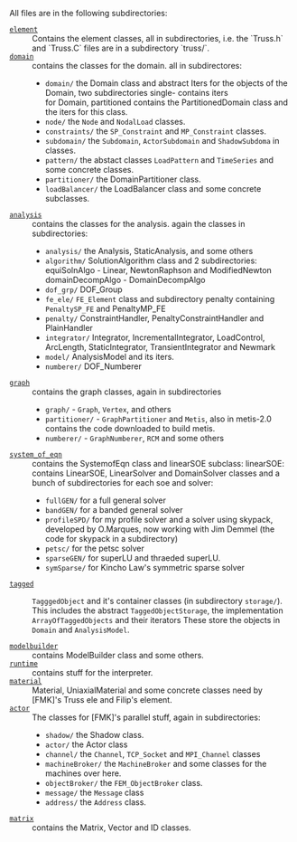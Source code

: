 
All files are in the following subdirectories:

<dl>

<dt><a href="./element"><code>element</code></a></dt>
<dd>Contains the element classes, all in subdirectories, i.e. the
`Truss.h` and `Truss.C` files are in a subdirectory `truss/`.
</dd>

<dt><a href="./domain"><code>domain</code></a></dt>
<dd>contains the classes for the domain. all in subdirectores:

- `domain/` the Domain class and abstract Iters for the objects of
           the Domain, two subdirectories single- contains iters  
           for Domain, partitioned contains the PartitionedDomain
           class and the iters for this class.
- `node/` the `Node` and `NodalLoad` classes.
- `constraints/` the `SP_Constraint` and `MP_Constraint` classes.
- `subdomain/` the `Subdomain`, `ActorSubdomain` and `ShadowSubdoma` in classes.
- `pattern/` the abstact classes `LoadPattern` and `TimeSeries` and some concrete classes.
- `partitioner/` the DomainPartitioner class.
- `loadBalancer/` the LoadBalancer class and some concrete subclasses.

</dd>

<dt><a href="./analysis"><code>analysis</code></a></dt>
<dd>contains the classes for the analysis. again the classes in subdirectories:

 - `analysis/` the Analysis, StaticAnalysis, and some others
 - `algorithm/` SolutionAlgorithm class and 2 subdirectories:
           equiSolnAlgo - Linear, NewtonRaphson and ModifiedNewton
           domainDecompAlgo - DomainDecompAlgo
 - `dof_grp/` DOF_Group
 - `fe_ele/` `FE_Element` class and subdirectory penalty containing
           `PenaltySP_FE` and PenaltyMP_FE
 - `penalty/` ConstraintHandler, PenaltyConstraintHandler and
           PlainHandler
 - `integrator/` Integrator, IncrementalIntegrator, LoadControl,
           ArcLength, StaticIntegrator, TransientIntegrator and
           Newmark
 - `model/` AnalysisModel and its iters.
 - `numberer/` DOF_Numberer
           
<dt><a href="./graph"><code>graph</code></a></dt>
<dd>contains the graph classes, again in subdirectories

- `graph/` - `Graph`, `Vertex`, and others
- `partitioner/` - `GraphPartitioner` and `Metis`, also in metis-2.0
          contains the code downloaded to build metis.
- `numberer/` - `GraphNumberer`, `RCM` and some others

</dd>

<dt><a href="./system_of_eqn"><code>system_of_eqn</code></a></dt>
<dd>contains the SystemofEqn class and linearSOE subclass:
        linearSOE: contains LinearSOE, LinearSolver and DomainSolver
        classes and a bunch of subdirectories for each soe and solver:
        
- `fullGEN/` for a full general solver
- `bandGEN/` for a banded general solver
- `profileSPD/` for my profile solver and a solver using skypack,
           developed by O.Marques, now working with Jim Demmel
           (the code for skypack in a subdirectory)
- `petsc/` for the petsc solver
- `sparseGEN/` for superLU and thraeded superLU.
- `symSparse/` for Kincho Law's symmetric sparse solver

</dd>

<dt><a href="./tagged"><code>tagged</code></a></dt>
<dd>

`TagggedObject` and it's container classes (in subdirectory `storage/`).
This includes the abstract `TaggedObjectStorage`, the implementation
`ArrayOfTaggedObjects` and their iterators
These store the objects in `Domain` and `AnalysisModel`.

</dd>

<dt><a href="./modelbuilder"><code>modelbuilder</code></a></dt>
<dd>contains ModelBuilder class and some others.
        
</dd>

<dt><a href="./runtime"><code>runtime</code></a></dt>
<dd>contains stuff for the interpreter.
</dd>

<!--
<dt><a href="./utility"><code>utility</code></a></dt>
<dd>contains the `Timer` class.</dd>
-->

<dt><a href="./material"><code>material</code></a></dt>
<dd>Material, UniaxialMaterial and some concrete classes need by
        [FMK]'s Truss ele and Filip's element.
        
<dt><a href="./actor"><code>actor</code></a></dt>
<dd>The classes for [FMK]'s parallel stuff, again in subdirectories:

 - `shadow/` the Shadow class.  
 - `actor/` the Actor class
 - `channel/` the `Channel`, `TCP_Socket` and `MPI_Channel` classes
 - `machineBroker/` the `MachineBroker` and some classes for the machines over here.
 - `objectBroker/` the `FEM_ObjectBroker` class.
 - `message/` the `Message` class
 - `address/` the `Address` class.

<dt><a href="./matrix"><code>matrix</code></a><dd>contains the Matrix, Vector and ID classes.</dd>

</dl>

